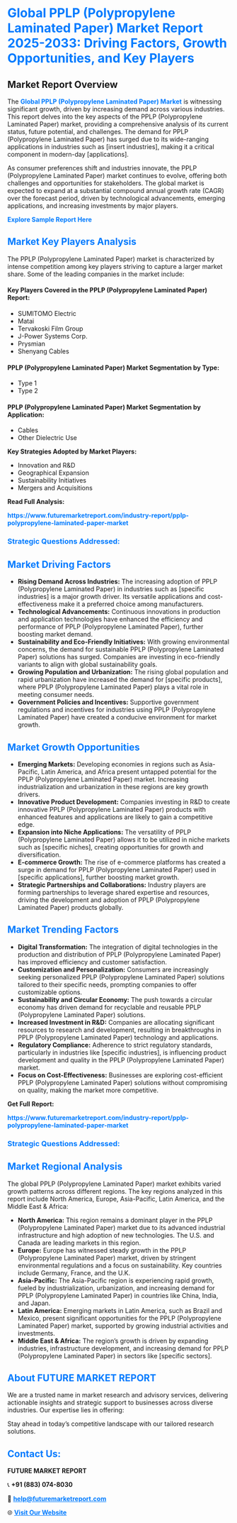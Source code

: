 <h1 style="color: #007BFF;">Global PPLP (Polypropylene Laminated Paper) Market Report 2025-2033: Driving Factors, Growth Opportunities, and Key Players</h1>

<section id="overview">
<h2>Market Report Overview</h2>
<p>The <a href="https://www.futuremarketreport.com/industry-report/pplp-polypropylene-laminated-paper-market" style="color: #007BFF; text-decoration: none;"><strong>Global PPLP (Polypropylene Laminated Paper) Market</strong></a> is witnessing significant growth, driven by increasing demand across various industries. This report delves into the key aspects of the PPLP (Polypropylene Laminated Paper) market, providing a comprehensive analysis of its current status, future potential, and challenges. The demand for PPLP (Polypropylene Laminated Paper) has surged due to its wide-ranging applications in industries such as [insert industries], making it a critical component in modern-day [applications].</p>
<p>As consumer preferences shift and industries innovate, the PPLP (Polypropylene Laminated Paper) market continues to evolve, offering both challenges and opportunities for stakeholders. The global market is expected to expand at a substantial compound annual growth rate (CAGR) over the forecast period, driven by technological advancements, emerging applications, and increasing investments by major players.</p>
</section>

<section id="overview">
<p><a href="https://www.futuremarketreport.com/request-sample/reportId=41042" style="color: #007BFF; text-decoration: none;"><strong>Explore Sample Report Here</strong></a></p>
</section>

<section id="key-players">
<h2 style="color: #007BFF;">Market Key Players Analysis</h2>
<p>The PPLP (Polypropylene Laminated Paper) market is characterized by intense competition among key players striving to capture a larger market share. Some of the leading companies in the market include:</p>
<h4>Key Players Covered in the PPLP (Polypropylene Laminated Paper) Report:</h4>
<ul><li>SUMITOMO Electric</li><li>Matai</li><li>Tervakoski Film Group</li><li>J-Power Systems Corp.</li><li>Prysmian</li><li>Shenyang Cables</li></ul>
<h4>PPLP (Polypropylene Laminated Paper) Market Segmentation by Type:</h4>
<ul><li>Type 1</li><li>Type 2</li></ul>

<h4>PPLP (Polypropylene Laminated Paper) Market Segmentation by Application:</h4>
<ul><li>Cables</li><li>Other Dielectric Use</li></ul>
<p><strong>Key Strategies Adopted by Market Players:</strong></p>
<ul>
<li>Innovation and R&D</li>
<li>Geographical Expansion</li>
<li>Sustainability Initiatives</li>
<li>Mergers and Acquisitions</li>
</ul>
</section>

<section>
<p><strong>Read Full Analysis: </strong></p><a href="https://www.futuremarketreport.com/industry-report/pplp-polypropylene-laminated-paper-market" style="color: #007BFF; text-decoration: none;"><strong>https://www.futuremarketreport.com/industry-report/pplp-polypropylene-laminated-paper-market</strong></a>
<h3 style="color: #007BFF;">Strategic Questions Addressed:</h3>
</section>

<section id="driving-factors">
<h2 style="color: #007BFF;">Market Driving Factors</h2>
<ul>
<li><strong>Rising Demand Across Industries:</strong> The increasing adoption of PPLP (Polypropylene Laminated Paper) in industries such as [specific industries] is a major growth driver. Its versatile applications and cost-effectiveness make it a preferred choice among manufacturers.</li>
<li><strong>Technological Advancements:</strong> Continuous innovations in production and application technologies have enhanced the efficiency and performance of PPLP (Polypropylene Laminated Paper), further boosting market demand.</li>
<li><strong>Sustainability and Eco-Friendly Initiatives:</strong> With growing environmental concerns, the demand for sustainable PPLP (Polypropylene Laminated Paper) solutions has surged. Companies are investing in eco-friendly variants to align with global sustainability goals.</li>
<li><strong>Growing Population and Urbanization:</strong> The rising global population and rapid urbanization have increased the demand for [specific products], where PPLP (Polypropylene Laminated Paper) plays a vital role in meeting consumer needs.</li>
<li><strong>Government Policies and Incentives:</strong> Supportive government regulations and incentives for industries using PPLP (Polypropylene Laminated Paper) have created a conducive environment for market growth.</li>
</ul>
</section>

<section id="growth-opportunities">
<h2 style="color: #007BFF;">Market Growth Opportunities</h2>
<ul>
<li><strong>Emerging Markets:</strong> Developing economies in regions such as Asia-Pacific, Latin America, and Africa present untapped potential for the PPLP (Polypropylene Laminated Paper) market. Increasing industrialization and urbanization in these regions are key growth drivers.</li>
<li><strong>Innovative Product Development:</strong> Companies investing in R&D to create innovative PPLP (Polypropylene Laminated Paper) products with enhanced features and applications are likely to gain a competitive edge.</li>
<li><strong>Expansion into Niche Applications:</strong> The versatility of PPLP (Polypropylene Laminated Paper) allows it to be utilized in niche markets such as [specific niches], creating opportunities for growth and diversification.</li>
<li><strong>E-commerce Growth:</strong> The rise of e-commerce platforms has created a surge in demand for PPLP (Polypropylene Laminated Paper) used in [specific applications], further boosting market growth.</li>
<li><strong>Strategic Partnerships and Collaborations:</strong> Industry players are forming partnerships to leverage shared expertise and resources, driving the development and adoption of PPLP (Polypropylene Laminated Paper) products globally.</li>
</ul>
</section>

<section id="trending-factors">
<h2 style="color: #007BFF;">Market Trending Factors</h2>
<ul>
<li><strong>Digital Transformation:</strong> The integration of digital technologies in the production and distribution of PPLP (Polypropylene Laminated Paper) has improved efficiency and customer satisfaction.</li>
<li><strong>Customization and Personalization:</strong> Consumers are increasingly seeking personalized PPLP (Polypropylene Laminated Paper) solutions tailored to their specific needs, prompting companies to offer customizable options.</li>
<li><strong>Sustainability and Circular Economy:</strong> The push towards a circular economy has driven demand for recyclable and reusable PPLP (Polypropylene Laminated Paper) solutions.</li>
<li><strong>Increased Investment in R&D:</strong> Companies are allocating significant resources to research and development, resulting in breakthroughs in PPLP (Polypropylene Laminated Paper) technology and applications.</li>
<li><strong>Regulatory Compliance:</strong> Adherence to strict regulatory standards, particularly in industries like [specific industries], is influencing product development and quality in the PPLP (Polypropylene Laminated Paper) market.</li>
<li><strong>Focus on Cost-Effectiveness:</strong> Businesses are exploring cost-efficient PPLP (Polypropylene Laminated Paper) solutions without compromising on quality, making the market more competitive.</li>
</ul>
</section>

<section>
<p><strong>Get Full Report: </strong></p><a href="https://www.futuremarketreport.com/industry-report/pplp-polypropylene-laminated-paper-market" style="color: #007BFF; text-decoration: none;"><strong>https://www.futuremarketreport.com/industry-report/pplp-polypropylene-laminated-paper-market</strong></a>
<h3 style="color: #007BFF;">Strategic Questions Addressed:</h3>
</section>


<section id="regional-analysis">
<h2 style="color: #007BFF;">Market Regional Analysis</h2>
<p>The global PPLP (Polypropylene Laminated Paper) market exhibits varied growth patterns across different regions. The key regions analyzed in this report include North America, Europe, Asia-Pacific, Latin America, and the Middle East & Africa:</p>
<ul>
<li><strong>North America:</strong> This region remains a dominant player in the PPLP (Polypropylene Laminated Paper) market due to its advanced industrial infrastructure and high adoption of new technologies. The U.S. and Canada are leading markets in this region.</li>
<li><strong>Europe:</strong> Europe has witnessed steady growth in the PPLP (Polypropylene Laminated Paper) market, driven by stringent environmental regulations and a focus on sustainability. Key countries include Germany, France, and the U.K.</li>
<li><strong>Asia-Pacific:</strong> The Asia-Pacific region is experiencing rapid growth, fueled by industrialization, urbanization, and increasing demand for PPLP (Polypropylene Laminated Paper) in countries like China, India, and Japan.</li>
<li><strong>Latin America:</strong> Emerging markets in Latin America, such as Brazil and Mexico, present significant opportunities for the PPLP (Polypropylene Laminated Paper) market, supported by growing industrial activities and investments.</li>
<li><strong>Middle East & Africa:</strong> The region’s growth is driven by expanding industries, infrastructure development, and increasing demand for PPLP (Polypropylene Laminated Paper) in sectors like [specific sectors].</li>
</ul>
</section>

<footer>
<h2 style="color: #007BFF;">About FUTURE MARKET REPORT</h2>
<p>We are a trusted name in market research and advisory services, delivering actionable insights and strategic support to businesses across diverse industries. Our expertise lies in offering:</p>

<p>Stay ahead in today’s competitive landscape with our tailored research solutions.</p>

<h2 style="color: #007BFF;">Contact Us:</h2>
<p><strong>FUTURE MARKET REPORT</strong></p>
<p>📞 <strong>+91 (883) 074-8030</strong></p>
<p>📧 <strong><a href="mailto:help@futuremarketreport.com" style="color: #007BFF;">help@futuremarketreport.com</a></strong></p>
<p>🌐 <strong><a href="https://www.futuremarketreport.com/" style="color: #007BFF;">Visit Our Website</a></strong></p>
</footer>